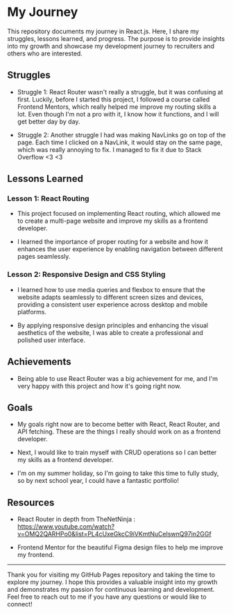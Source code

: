 # My Journey
This repository documents my journey in React.js. Here, I share my struggles, lessons learned, and progress. The purpose is to provide insights into my growth and showcase my development journey to recruiters and others who are interested.

## Struggles
- Struggle 1: React Router wasn't really a struggle, but it was confusing at first. Luckily, before I started this project, I followed a course called Frontend Mentors, which really helped me improve my routing skills a lot. Even though I'm not a pro with it, I know how it functions, and I will get better day by day.
  
- Struggle 2: Another struggle I had was making NavLinks go on top of the page. Each time I clicked on a NavLink, it would stay on the same page, which was really annoying to fix. I managed to fix it due to Stack Overflow <3 <3

## Lessons Learned

### Lesson 1: React Routing
- This project focused on implementing React routing, which allowed me to create a multi-page website and improve my skills as a frontend developer.
  
- I learned the importance of proper routing for a website and how it enhances the user experience by enabling navigation between different pages seamlessly.

  
### Lesson 2: Responsive Design and CSS Styling
- I learned how to use media queries and flexbox to ensure that the website adapts seamlessly to different screen sizes and devices, providing a consistent user experience across desktop and mobile platforms.
  
- By applying responsive design principles and enhancing the visual aesthetics of the website, I was able to create a professional and polished user interface.
  
## Achievements
- Being able to use React Router was a big achievement for me, and I'm very happy with this project and how it's going right now.
  
## Goals
- My goals right now are to become better with React, React Router, and API fetching. These are the things I really should work on as a frontend developer.
  
- Next, I would like to train myself with CRUD operations so I can better my skills as a frontend developer.
  
- I'm on my summer holiday, so I'm going to take this time to fully study, so by next school year, I could have a fantastic portfolio!
  
## Resources
- React Router in depth from TheNetNinja : https://www.youtube.com/watch?v=OMQ2QARHPo0&list=PL4cUxeGkcC9iVKmtNuCeIswnQ97in2GGf
  
- Frontend Mentor for the beautiful Figma design files to help me improve my frontend.
  
---
Thank you for visiting my GitHub Pages repository and taking the time to explore my journey. I hope this provides a valuable insight into my growth and demonstrates my passion for continuous learning and development.
Feel free to reach out to me if you have any questions or would like to connect!
